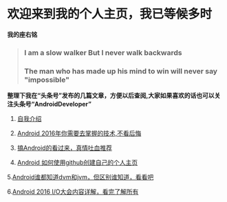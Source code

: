 # 欢迎来到我的个人主页，我已等候多时

**我的座右铭**
>### **I am a slow walker But I never walk backwards**
>### **The man who has made up his mind to win will never say "impossible"**

**整理下我在“头条号”发布的几篇文章，方便以后查阅,大家如果喜欢的话也可以关注头条号“AndroidDeveloper”**

 1. [自我介绍](http://toutiao.com/i6283070968847925761/)

 2. [Android 2016年你需要去掌握的技术,不看后悔](http://toutiao.com/i6283329584586818049/)

 3. [搞Android的看过来，真情吐血推荐](http://toutiao.com/i6283624772974674434/)

 4. [Android 如何使用github创建自己的个人主页](http://toutiao.com/i6283998263670473217/)

 5.[Android谁都知道dvm和jvm，但区别谁知道，看看吧](http://toutiao.com/i6285141026726216193/) 

 6.[Android 2016 I/O大会内容详解，看完了解所有](http://toutiao.com/i6285525106902958594/) 




